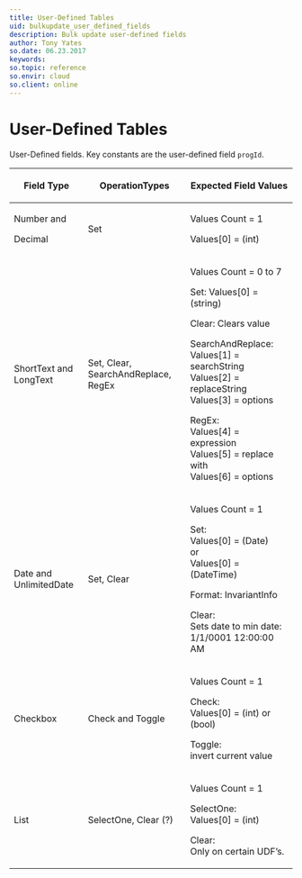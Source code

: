 ```yaml
---
title: User-Defined Tables
uid: bulkupdate_user_defined_fields
description: Bulk update user-defined fields
author: Tony Yates
so.date: 06.23.2017
keywords:
so.topic: reference
so.envir: cloud
so.client: online
---
```


# User-Defined Tables

User-Defined fields. Key constants are the user-defined field `progId`.

<table>
    <title>User-Defined Fields</title>
    <thead>
        <tr>
            <th>
                <p>Field Type</p>
            </th>
            <th>
                <p>OperationTypes</p>
            </th>
            <th>
                <p>Expected Field Values</p>
            </th>
        </tr>
    </thead>
    <tbody>
        <tr>
            <td>
                <p>Number and</p>
                <p>Decimal</p>
            </td>
            <td>
                <p>Set</p>
            </td>
            <td>
                <p>Values Count = 1</p>
                <p>Values[0] = (int)</p>
            </td>
        </tr>
        <tr>
            <td>
                <p>ShortText and LongText</p>
            </td>
            <td>
                <p>Set, Clear, SearchAndReplace, RegEx</p>
            </td>
            <td>
                <p>Values Count = 0 to 7</p>
                <p>Set: Values[0] = (string)</p>
                <p>Clear: Clears value</p>
                <p>SearchAndReplace:<br>Values[1] = searchString<br>Values[2] = replaceString<br>Values[3] = options</p>
                <p>RegEx:<br>Values[4] = expression<br>Values[5] = replace with<br>Values[6] = options</p>
            </td>
        </tr>
        <tr>
            <td>
                <p>Date and UnlimitedDate</p>
            </td>
            <td>
                <p>Set, Clear</p>
            </td>
            <td>
                <p>Values Count = 1</p>
                <p>Set:<br>Values[0] = (Date)<br>or<br>Values[0] = (DateTime)</p>
                <p>Format: InvariantInfo</p>
                <p>Clear: <br>Sets date to min date: 1/1/0001 12:00:00 AM</p>
            </td>
        </tr>
        <tr>
            <td>
                <p>Checkbox</p>
            </td>
            <td>
                <p>Check and Toggle</p>
            </td>
            <td>
                <p>Values Count = 1</p>
                <p>Check:<br>Values[0] = (int) or (bool)</p>
                <p>Toggle:<br>invert current value</p>
            </td>
        </tr>
        <tr>
            <td>
                <p>List</p>
            </td>
            <td>
                <p>SelectOne, Clear (?)</p>
            </td>
            <td>
                <p>Values Count = 1</p>
                <p>SelectOne:<br>Values[0] = (int)</p>
                <p>Clear:<br>Only on certain UDF&rsquo;s.</p>
            </td>
        </tr>
    </tbody>
</table>
